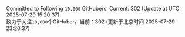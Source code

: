 Committed to Following `10,000` GitHubers. Current: <!-- FOLLOWING_COUNT -->302<!-- FOLLOWING_COUNT --> (Update at UTC <!-- LAST_UPDATED -->2025-07-29 15:20:37<!-- LAST_UPDATED -->)<br>
致力于关注`10,000`个GitHuber。当前：<!-- FOLLOWING_COUNT -->302<!-- FOLLOWING_COUNT --> (更新于北京时间 <!-- LAST_UPDATED_CST -->2025-07-29 23:20:37<!-- LAST_UPDATED_CST -->)
